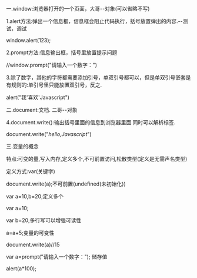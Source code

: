 一.window:浏览器打开的一个页面，大哥--对象(可以省略不写)

1.alert方法:弹出一个信息框，信息框会阻止代码执行，括号放置弹出的内容.--测试，调试

window.alert(123);

2.prompt方法:信息输出框，括号里放置提示问题

//window.prompt("请输入一个数字：")

3.除了数字，其他的字符都需要添加引号，单双引号都可以，但是单双引号嵌套是有规则的:单引号里只能放置双引号，反之.

alert("我'喜欢'Javascript")

二.document:文档. 二哥--对象

4.document.write():输出括号里面的信息到浏览器里面.同时可以解析标签.

document.write("<em>hello,Javascript</em>")

三.变量的概念

特点:可变的量,写入内存,定义多个,不可前置访问,松散类型(定义是无需声名类型)

定义方式:var(关键字)

document.write(a);不可前置(undefined(未初始化))

var a=10,b=20;定义多个

var a=10;

var b=20;多行写可以增强可读性

a=a+5;变量的可变性

document.write(a)//15

var a=prompt("请输入一个数字："); 储存值

alert(a*100);
